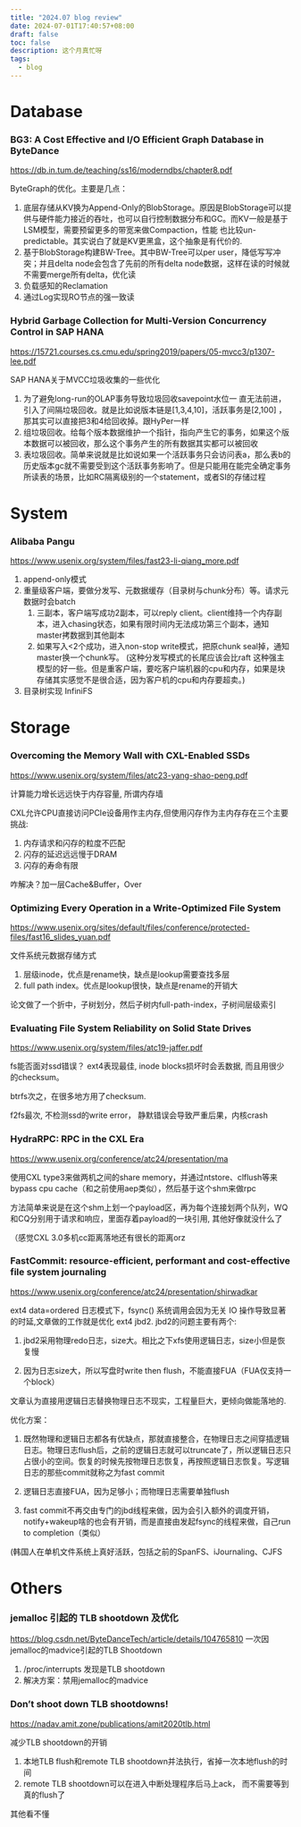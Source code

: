 ```yaml
---
title: "2024.07 blog review"
date: 2024-07-01T17:40:57+08:00
draft: false
toc: false
description: 这个月真忙呀
tags: 
  - blog
---
```


# Database

### BG3: A Cost Effective and I/O Efficient Graph Database in ByteDance
https://db.in.tum.de/teaching/ss16/moderndbs/chapter8.pdf

ByteGraph的优化。主要是几点：
  1. 底层存储从KV换为Append-Only的BlobStorage。原因是BlobStorage可以提供与硬件能力接近的吞吐，也可以自行控制数据分布和GC。而KV一般是基于LSM模型，需要预留更多的带宽来做Compaction，性能 也比较un-predictable。其实说白了就是KV更黑盒，这个抽象是有代价的.
  2. 基于BlobStorage构建BW-Tree。其中BW-Tree可以per user，降低写写冲突；并且delta node会包含了先前的所有delta node数据，这样在读的时候就不需要merge所有delta，优化读
  3. 负载感知的Reclamation
  4. 通过Log实现RO节点的强一致读
   
### Hybrid Garbage Collection for Multi-Version Concurrency Control in SAP HANA
https://15721.courses.cs.cmu.edu/spring2019/papers/05-mvcc3/p1307-lee.pdf

  SAP HANA关于MVCC垃圾收集的一些优化
  1. 为了避免long-run的OLAP事务导致垃圾回收savepoint水位一 直无法前进，引入了间隔垃圾回收。就是比如说版本链是[1,3,4,10]，活跃事务是[2,100] ，那其实可以直接把3和4给回收掉。跟HyPer一样
  2. 组垃圾回收。给每个版本数据维护一个指针，指向产生它的事务，如果这个版本数据可以被回收，那么这个事务产生的所有数据其实都可以被回收
  3. 表垃圾回收。简单来说就是比如说如果一个活跃事务只会访问表a，那么表b的历史版本gc就不需要受到这个活跃事务影响了。但是只能用在能完全确定事务所读表的场景，比如RC隔离级别的一个statement，或者SI的存储过程


# System
### Alibaba Pangu
https://www.usenix.org/system/files/fast23-li-qiang_more.pdf
1. append-only模式
2. 重量级客户端，要做分发写、元数据缓存（目录树与chunk分布）等。请求元数据时会batch
   1. 三副本，客户端写成功2副本，可以reply client。client维持一个内存副本，进入chasing状态，如果有限时间内无法成功第三个副本，通知master拷数据到其他副本
   2. 如果写入<2个成功，进入non-stop write模式，把原chunk seal掉，通知master换一个chunk写。
  (这种分发写模式的长尾应该会比raft 这种强主模型的好一些。但是重客户端，要吃客户端机器的cpu和内存，如果是块存储其实感觉不是很合适，因为客户机的cpu和内存要超卖。)
3. 目录树实现 InfiniFS


# Storage

### Overcoming the Memory Wall with CXL-Enabled SSDs
https://www.usenix.org/system/files/atc23-yang-shao-peng.pdf

计算能力增长远远快于内存容量, 所谓内存墙

CXL允许CPU直接访问PCIe设备用作主内存,但使用闪存作为主内存存在三个主要挑战: 
1. 内存请求和闪存的粒度不匹配
2. 闪存的延迟远远慢于DRAM
3. 闪存的寿命有限

咋解决？加一层Cache&Buffer，Over

### Optimizing Every Operation in a Write-Optimized File System
https://www.usenix.org/sites/default/files/conference/protected-files/fast16_slides_yuan.pdf

文件系统元数据存储方式
1. 层级inode，优点是rename快，缺点是lookup需要查找多层
2. full path index。优点是lookup很快，缺点是rename的开销大

论文做了一个折中，子树划分，然后子树内full-path-index，子树间层级索引


### Evaluating	File	System	Reliability on	Solid	State	Drives
https://www.usenix.org/system/files/atc19-jaffer.pdf

fs能否面对ssd错误？ 
ext4表现最佳, inode blocks损坏时会丢数据, 而且用很少的checksum。

btrfs次之，在很多地方用了checksum.

f2fs最次, 不检测ssd的write error， 静默错误会导致严重后果，内核crash

### HydraRPC: RPC in the CXL Era
https://www.usenix.org/conference/atc24/presentation/ma

使用CXL type3来做两机之间的share memory，并通过ntstore、clflush等来bypass cpu cache（和之前使用aep类似），然后基于这个shm来做rpc

方法简单来说是在这个shm上划一个payload区，再为每个连接划两个队列，WQ和CQ分别用于请求和响应，里面存着payload的一块引用, 其他好像就没什么了

（感觉CXL 3.0多机cc距离落地还有很长的距离orz

### FastCommit: resource-efficient, performant and cost-effective file system journaling
https://www.usenix.org/conference/atc24/presentation/shirwadkar

ext4 data=ordered 日志模式下，fsync() 系统调用会因为无关 IO 操作导致显著的时延,文章做的工作就是优化 ext4 jbd2. 
jbd2的问题主要有两个:

1. jbd2采用物理redo日志，size大。相比之下xfs使用逻辑日志，size小但是恢复慢

2. 因为日志size大，所以写盘时write then flush，不能直接FUA（FUA仅支持一个block）

文章认为直接用逻辑日志替换物理日志不现实，工程量巨大，更倾向做能落地的.

优化方案：
1. 既然物理和逻辑日志都各有优缺点，那就直接整合，在物理日志之间穿插逻辑日志。物理日志flush后，之前的逻辑日志就可以truncate了，所以逻辑日志只占很小的空间。恢复的时候先按物理日志恢复，再按照逻辑日志恢复。写逻辑日志的那些commit就称之为fast commit

2. 逻辑日志直接FUA，因为足够小；而物理日志需要单独flush

3. fast commit不再交由专门的jbd线程来做，因为会引入额外的调度开销，notify+wakeup啥的也会有开销，而是直接由发起fsync的线程来做，自己run to completion（类似）

(韩国人在单机文件系统上真好活跃，包括之前的SpanFS、iJournaling、CJFS



# Others
### jemalloc 引起的 TLB shootdown 及优化
https://blog.csdn.net/ByteDanceTech/article/details/104765810
一次因jemalloc的madvice引起的TLB Shootdown
1. /proc/interrupts 发现是TLB shootdown
2. 解决方案：禁用jemalloc的madvice

### Don’t shoot down TLB shootdowns!
https://nadav.amit.zone/publications/amit2020tlb.html

减少TLB shootdown的开销

  1. 本地TLB flush和remote TLB shootdown并法执行，省掉一次本地flush的时间
  2. remote TLB shootdown可以在进入中断处理程序后马上ack， 而不需要等到真的flush了

其他看不懂